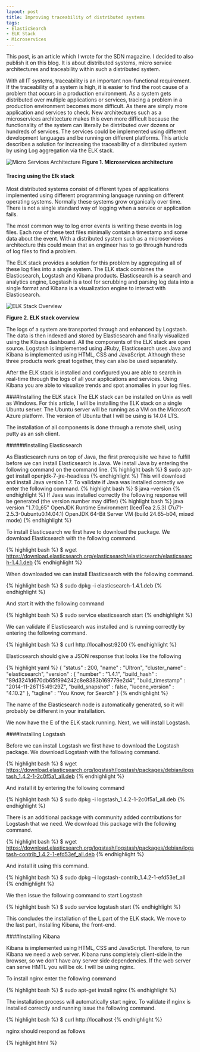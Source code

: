 ```yaml
---
layout: post
title: Improving traceability of distributed systems
tags:
- ElasticSearch
- ELK Stack
- Microservices
---
```


This post, is an article which I wrote for the SDN magazine. I decided to also publish it on this blog. It is about distributed systems, micro service architectures and traceability within such a distributed system. 

With all IT systems, traceability is an important non-functional requirement. If the traceability of a system is high, it is easier to find the root cause of a problem that occurs in a production environment. As a system gets distributed over multiple applications or services, tracing a problem in a production environment becomes more difficult. As there are simply more application and services to check. New architectures such as a microservices architecture makes this even more difficult because the functionality of the system can literally be distributed over dozens or hundreds of services. The services could be implemented using different development languages and be running on different platforms. This article describes a solution for increasing the traceability of a distributed system by using Log aggregation via the ELK stack.

![Micro Services Architecture](../../../img/Figure1.png)
**Figure 1. Microservices architecture**

#### Tracing using the Elk stack

Most distributed systems consist of different types of applications implemented using different programming language running on different operating systems. Normally these systems grow organically over time. There is not a single standard way of logging when a service or application fails.

The most common way to log error events is writing these events in log files. Each row of these text files minimally contain a timestamp and some data about the event. With a distributed system such as a microservices architecture this could mean that an engineer has to go through hundreds of log files to find a problem.
 
The ELK stack provides a solution for this problem by aggregating all of these log files into a single system. The ELK stack combines the Elasticsearch, Logstash and Kibana products. Elasticsearch is a search and analytics engine, Logstash is a tool for scrubbing and parsing log data into a single format and Kibana is a visualization engine to interact with Elasticsearch.

![ELK Stack Overview](../../../img/Figure2.png)

**Figure 2. ELK stack overview**

The logs of a system are transported through and enhanced by Logstash. The data is then indexed and stored by Elasticsearch and finally visualized using the Kibana dashboard. All the components of the ELK stack are open source. Logstash is implemented using JRuby, Elasticsearch uses Java and Kibana is implemented using HTML, CSS and JavaScript. Although these three products work great together, they can also be used separately.

After the ELK stack is installed and configured you are able to search in real-time through the logs of all your applications and services. Using Kibana you are able to visualize trends and spot anomalies in your log files.  

####Installing the ELK stack
The ELK stack can be installed on Unix as well as Windows. For this article, I will be installing the ELK stack on a single Ubuntu server. The Ubuntu server will be running as a VM on the Microsoft Azure platform. The version of Ubuntu that I will be using is 14.04 LTS. 

The installation of all components is done through a remote shell, using putty as an ssh client.

######Installing Elasticsearch

As Elasticsearch runs on top of Java, the first prerequisite we have to fulfill before we can install Elasticsearch is Java. We install Java by entering the following command on the command line.
{% highlight bash %}
$ sudo apt-get install openjdk-7-jre-headless
{% endhighlight %}
This will download and install Java version 1.7. To validate if Java was installed correctly we enter the following command.
{% highlight bash %}
$ java –version
{% endhighlight %}
If Java was installed correctly the following response will be generated (the version number may differ)
{% highlight bash %}
java version "1.7.0_65"
OpenJDK Runtime Environment (IcedTea 2.5.3) (7u71-2.5.3-0ubuntu0.14.04.1)
OpenJDK 64-Bit Server VM (build 24.65-b04, mixed mode)
{% endhighlight %}

To install Elasticsearch we first have to download the package. We download Elasticsearch with the following command.

{% highlight bash %}
$ wget  https://download.elasticsearch.org/elasticsearch/elasticsearch/elasticsearch-1.4.1.deb
{% endhighlight %}

When downloaded we can install Elasticsearch with the following command.

{% highlight bash %}
$ sudo dpkg -i elasticsearch-1.4.1.deb
{% endhighlight %}

And start it with the following command

{% highlight bash %}
$ sudo service elasticsearch start
{% endhighlight %}

We can validate if Elasticsearch was installed and is running correctly by entering the following command.

{% highlight bash %}
$ curl http://localhost:9200
{% endhighlight %}

Elasticsearch should give a JSON response that looks like the following

{% highlight yaml %}
{
  "status" : 200,
  "name" : "Ultron",
  "cluster_name" : "elasticsearch",
  "version" : {
    "number" : "1.4.1",
    "build_hash" : "89d3241d670db65f994242c8e8383b169779e2d4",
    "build_timestamp" : "2014-11-26T15:49:29Z",
    "build_snapshot" : false,
    "lucene_version" : "4.10.2"
  },
  "tagline" : "You Know, for Search"
}
{% endhighlight %}

The name of the Elasticsearch node is automatically generated, so it will probably be different in your installation.

We now have the E of the ELK stack running. Next, we will install Logstash.

####Installing Logstash

Before we can install Logstash we first have to download the Logstash package. We download Logstash with the following command.

{% highlight bash %}
$ wget https://download.elasticsearch.org/logstash/logstash/packages/debian/logstash_1.4.2-1-2c0f5a1_all.deb
{% endhighlight %}

And install it by entering the following command

{% highlight bash %}
$ sudo dpkg -i logstash_1.4.2-1-2c0f5a1_all.deb
{% endhighlight %}

There is an additional package with community added contributions for Logstash that we need. We download this package with the following command.

{% highlight bash %}
$ wget https://download.elasticsearch.org/logstash/logstash/packages/debian/logstash-contrib_1.4.2-1-efd53ef_all.deb
{% endhighlight %}

And install it using this command.

{% highlight bash %}
$ sudo dpkg –i logstash-contrib_1.4.2-1-efd53ef_all
{% endhighlight %}


We then issue the following command to start Logstash

{% highlight bash %}
$ sudo service logstash start
{% endhighlight %}

This concludes the installation of the L part of the ELK stack. We move to the last part, installing Kibana, the front-end.

####Installing Kibana

Kibana is implemented using HTML, CSS and JavaScript. Therefore, to run Kibana we need a web server. Kibana runs completely client-side in the browser, so we don’t have any server side dependencies. If the web server can serve HMTL you will be ok. I will be using nginx.

To install nginx enter the following command

{% highlight bash %}
$ sudo apt-get install nginx
{% endhighlight %}


The installation process will automatically start nginx. To validate if nginx is installed correctly and running issue the following command.

{% highlight bash %}
$ curl http://localhost
{% endhighlight %}

nginx should respond as follows

{% highlight html %}
<!DOCTYPE html>
<html>
<head>
<title>Welcome to nginx!</title>
<style>
…
{% endhighlight %}

We download and extract Kibana by entering the following command

{% highlight bash %}
$ curl https://download.elasticsearch.org/kibana/kibana/kibana-3.1.2.tar.gz
 | tar xvz
{% endhighlight %}

We then have to copy the Kibana folder to the nginx html folder by entering the following command.

{% highlight bash %}
$ sudo cp kibana-3.1.2 /* /usr/share/nginx/html –R
{% endhighlight %}

To validate if Kibana is working correctly we have to open two additional endpoints on the virtual machine running on Microsoft Azure. One endpoint for port 80 to be able to talk to the web server and another endpoint for port 9200 to let Kibana talk to Elasticsearch.

![Azure Endpoints](../../../img/Figure3.png)
**Figure 3. Azure Endpoints**

When you now browse to your webserver you should be welcomed by the Kibana start screen.

![Kibana Welcome Screen](../../../img/Figure4.png)
**Figure 4. Kibana welcome screen**

Congratulations, you have just installed all parts of the ELK stack. Next, we will look at configuring Logstash to get events into the system.

###Configuring Logstash

The community maintaining Logstash has an interesting project principle. It states that that if a newbie has a bad time using Logstash it’s probably a bug. The documentation should be improved.

Logstash is configured using a configuration file. A Logstash configuration file has the following structure. 

![Logstash configuration ](../../../img/Figure5.png)

**Figure 5. Logstash configuration file structure**

The Logstash configuration file describes how events should flow through the Logstash pipeline with an input, filter and an output stage.

*"If a newbie has a bad time, it's a bug."*

Input specifies the source of the data. This could be a file, a TCP port or other input plugins that are available. 
Filter defines how the input stream should be parsed.
Output defines where the parsed output should be sent and stored. Each part of the pipeline can be configured using the logstash configuration file. The configuration file resembles the structure of the pipeline.

{% highlight javascript %}
input {
}
filter {
}
output {
}
{% endhighlight %}

Logstash contains several plugins that can be configured in each part of the pipeline. The list is too extensive to list here, but these are some examples.

* Input plugins (log4j, collectd, eventlog, tcp, wmi, udp, heroku, file)
* Filter plugins (grok, json, split, translate, drop)
* Output plugins (elasticsearch, agios, http, stdout, rabbitmq, websocket, tcp)

See the [Logstash website](http://logstash.net/) for a complete list of available plugins. 

The first real configuration we create is for parsing and indexing logs from an IIS server. We choose an IIS log because it contains a lot of different tokens we have to configure in the configuration file. Note that this could be any log file.

The Logstash configuration file should be stored on our Ubuntu server in ```/etc/logstash/conf.d/logstash.conf```

{% highlight javascript %}
input { 
  lumberjack {
    port => 6379 
    type => "IISLogs"
    ssl_certificate => "/home/azureuser/logstash.crt"
    ssl_key => "/home/azureuser/logstash.key"
  }
}
filter {
  if [type] == "IISLogs" {
    if [message] =~ "^#" {
      drop {}
    }
    grok {
      match => ["message", 
      "%{TIMESTAMP_ISO8601:log_timestamp} 
       %{IPORHOST:site} 
       %{WORD:method} 
       %{URIPATH:page} 
       %{NOTSPACE:querystring} 
       %{NUMBER:port} 
       %{NOTSPACE:username} 
       %{IPORHOST:clienthost} 
       %{NOTSPACE:useragent} 
       %{NUMBER:response} 
       %{NUMBER:subresponse} 
       %{NUMBER:scstatus} 
       %{NUMBER:time_taken}"]
    }
    date {
      match => [ "log_timestamp", "YYYY-MM-dd HH:mm:ss" ]
      timezone => "Etc/UCT"
    }
    useragent {
      source => "useragent"
      prefix => "browser"
    }
    mutate {
     remove_field => [ "log_timestamp"]
    }
  }
}
output {
  elasticsearch {
  }
}
{% endhighlight %}


I will describe each part of the configuration file, starting with the input. 

**Input**

The input plugin I am using is called lumberjack which is a specific input plugin specially created for securely receiving events from Logstash-forwarder. Logstash-forwarder is a type of application runs on your server and sends log events to the log server. Logstash-forwarder is an application that consume low resources.

The Logstash-forwarders motto:

*♫ I'm a lumberjack and I'm ok! I sleep when idle, then I ship logs all day! I parse your logs, I eat the JVM agent for lunch! ♫*

The lumberjack input plugin has several configuration fields which define on what port and which certificate is used to setup an encrypted connection. We are using port 6379 for the lumberjack input. To be able to send the log events securely to the server we need a certificate. This can be a self-signed certificate or a real certificate. I will show later how to create this certificate.

The type fields adds a new field called ‘type’ to each event. The value of this field when events are retrieved by lumberjack is “IISlogs”. Types are mainly used for filter activation, we can specify that a certain filter should only be used for events that have type=”IISLogs”, which we will describe next.

**Filter**

The filter actually tries to parse the data of the event. The first line of the filter contains a condition which checks the type of the event. 

{% highlight bash %}
if [type] == "IISLogs" {
{% endhighlight %}

This means that the lines following this condition will only be executed if the type of the event equals “IISLogs”. As you remember we added this type to events that are input using the lumberjack input plugin.

The next line states that events that start with a hash should be ignored. 

{% highlight bash %}
if [message] =~ "^#" {  drop {}  }
{% endhighlight %}

Lines in an IIS log file that start with a hash indicate a comment. These are normally only present in the header of the IIS logfile.

The next part uses the Logstash GROK plugin. GROK is a wrapper around a regular expression engine which enables you to reuse existing regex patterns. It is the ideal solution for parsing custom log messages and comes with 120 existing patterns.

Using GROK we are going to parse a IIS log event. A log line of a IIS log event looks like the following:

{% highlight bash %}
2014-12-08 00:00:17 172.16.12.172 POST /url1/api.asmx - 443 VODKIJKWIN 192.168.16.135 PHP-SOAP/5.3.28-1~dotdeb.0 200 0 0 343
{% endhighlight %}

The grok match parameter specifies the pattern to parse this line.

{% highlight yaml %}
grok {
  match => ["message", 
    "%{TIMESTAMP_ISO8601:log_timestamp} 
     %{IPORHOST:site} 
     %{WORD:method} 
     %{URIPATH:page} 
     %{NOTSPACE:querystring} 
     %{NUMBER:port} 
     %{NOTSPACE:username} 
     %{IPORHOST:clienthost} 
     %{NOTSPACE:useragent} 
     %{NUMBER:response} 
     %{NUMBER:subresponse} 
     %{NUMBER:scstatus} 
     %{NUMBER:time_taken}"]
}
{% endhighlight %}

Note, that for readability the grok pattern has been split on to multiple lines. The actual grok match line should be on a single line.

It starts by reusing an existing pattern in grok called TIMESTAMP_ISO8601 which parses the date and time from the event and stores it into the field log_timestamp and ends with NUMBER which is stored into the time_taken field. [An online tool](http://grokdebug.herokuapp.com/) is available for testing grok patterns.

After the GROK stage of the filter we have parsed the IIS log line into several specific fields. 

The filter continues with using the date plugin. The date plugin is able to convert a field into a date time and use that date time as the timestamp of this specific event. 

{% highlight yaml %}
date {
      match => [ "log_timestamp", "YYYY-MM-dd HH:mm:ss" ]
      timezone => "Etc/UTC"
    }
{% endhighlight %}

If no time zone is specified it adds a default time zone of “Etc/UTC” to the event. 

The user agent plugin parses user agentstring into structured data. It uses BrowserScope data to add information like family, operating system, version and device. Browserscope is an open-source project for profiling web browsers and storing and aggregating crowd-sourced data about browser performance.

{% highlight yaml %}
useragent {
  source => "useragent"
  prefix => "browser"
}
{% endhighlight %}


The prefix field specifies to add “browser” to all of the extracted fields.

The last part of the filter shows the mutate plugin which enables you to mutate fields. You can remove, rename, replace or modify fields in events.

{% highlight yaml %}
mutate {
  remove_field => [ "log_timestamp"]
}
{% endhighlight %}


Here we remove the log_timestamp field because we don’t need it anymore as it already converted into a timestamp. 

As the log event is now parsed and has a timestamp it is time to move it to the output.

**Output**

In the output we specify a single output plugin. The elasticsearch plugin is obviously used for sending the event to Elasticsearch.

{% highlight yaml %}
output {
  elasticsearch {
  }
}
{% endhighlight %}

No other fields are specified as we are running Elasticsearch on the same machine as Logstash. Otherwise we could have specified, for example the host and port.

**Restart Logstash**

We have to restart Logstash after we have added or changed the Logstash configuration file. We restart Logstash with the following command.

{% highlight bash %}
$ sudo service logstash restart
{% endhighlight %}

This concludes installing and configuring our ELK stack using a single server. The final part to getting log events into the server is adding and configuring a shipper on the server that contains the logs of the application that we want to monitor.
Sending events to Logstash
We first have to send the events to Logstash before we can parse, index and search through them. There are several so called shippers which are responsible for transmitting events to Logstash.

![Shippers send events to Logstash](../../../img/Figure6-1.png)
**Figure 6. Shippers move events to Logstash**

There are several shippers available that move events to Logstash. Logstash itself can also be used as a shipper. As Logstash runs with a footprint that is not friendly to under provisioned systems, several alternatives were created that have a smaller footprint, for example, the earlier mentioned Logstash-forwarder. Other alternatives are Beaver (written in Python) and Woodchuck (written in Ruby).

I will be using Logstash-forwarder as I develop a lot of software that has to run on Windows. Logstash-forwarder is developed in Go and as such can be compiled and run on Windows.

Currently there is no binary distribution of Logstash-forwarder, therefore to use it you have to compile it first. Instructions can be found at https://github.com/elasticsearch/logstash-forwarder.

As you may recall the input filter of Logstash used the lumberjack plugin to receive events from the logstash-forwarder.

{% highlight yaml %}
input { 
  lumberjack {
    port => 6379 
    type => "IISLogs"
    ssl_certificate => "/home/azureuser/logstash.crt"
    ssl_key => "/home/azureuser/logstash.key"
  }
}
{% endhighlight %}

We are using port 6379 for the lumberjack input. To be able to send the log events securely to the server we need a certificate. This can be a self-signed certificate or a real certificate. I will be generating and using a self-signed certificate.

I used the openssl command line to generate the self-signed certificate on the Ubuntu server. We generate a private key and certificate with the following command.

{% highlight bash %}
$ openssl req -x509 -nodes -days 365 -newkey rsa:4096 -keyout logstash.key -out logstash.crt
{% endhighlight %}

The self-signed certificate needs several types of information to put into the certificate. The only thing that is important is the Common Name, this must be set to the fully qualified domain name of the logstash server.

After the self-signed certificate is created, you have to copy the logstash.key and the logstash.crt files from the Unbuntu server to the folder on the machine that contains the logstash-forwarder.

Creating the logstash-forwarder configuration file

Before we can start the logstash-forwarder we have to create a configuration file that instructs the forwarder where to get the log event from and where to send them. Below a configuration file called logstash-forwarder.conf I use on a machine to send IIS logs to my central logstash server.

{% highlight yaml %}
{
  "network": {
    "servers": [ "elkstack.cloudapp.net:6379" ],
    "ssl ca": "Logstash.crt"
  },
  "files": [
    {
      "paths": [ " C:\\inetpub\\logs\\LogFiles\\W3SVC1\\*.log" ],
      "type": ["IISLogs"]
    }
  ]
}
{% endhighlight %}

It specifies under network which certificate to use and to what server the logs should be sent The files parameter specifies which paths and pattern should be used to search the log files. Pay special interest to using the double backslash on Windows as a folder separator. Before starting the logstash forwarder I have to add another end point to my Azure virtual machine to let Logstash connect to port 6379.

![Lumberjack specific endpoints](../../../img/Figure7.png)

**Figure 7. Specific end point for Lumberjack**

The Logstash forwarder can now be started with the following command.

{% highlight bash %}
C:\lgf> logstash-forwarder.exe -config=logstash-forwarder.conf
{% endhighlight %}

The logstash-forwarder will monitor the folder for new or added logfiles and will send them to the logstash server. To run logstash-forwarder in the background as a Windows service, we have to convert it into a Windows service. This can be done using [NSSM (the Non-Sucking Service Manager)](http://nssm.cc/). 

####Filtering events using Kibana

After we got the event flowing into the server, we can visualize the events using Kibana. With Kibana you can create and save custom dashboards. The default installation already contains a dashboard which is configured for Logstash as can be seen in Figure 8.
 
![Default Logstash dashboard in Kibana](../../../img/Figure8.png)
**Figure 8. Default Logstash dashboard in Kibana**

The default Logstash dashboard contains a graph which counts the number of events over time and includes a search field which allows you to search on free text or search in specific fields. 

The functionality of Kibana deserves a separate article on its own. There are multiple ways to create graphs, combine geo-ip data and filters. 

![Kibana extended ](../../../img/Figure9.png)

**Figure 9. Kibana extended**

####Scaling the ELK stack
As we are going to expand our system to receive and group more logs, the single Logstash server that we are currently using won’t be sufficient. We have to scale our architecture. Current it looks like Figure 8.

![Current Architecture](../../../img/Figure10.png)
**Figure 10. Current Architecture**

The first thing we can scale is the Broker. Broker is the part that receives the log events. Currently we are using the message buffer from Logstash. A good way to scale the broker is to use Redis on a separate server to acts as a broker. Redis is a popular open source key value storage. Logstash includes plugins for using Redis.

To increase the throughput of the Indexer, we could also separate Logstash from Elasticsearch. So the new architecture looks like 

![Scaled Architecture](../../../img/Figure11.png)
**Figure 11. Scaled Architecture**

This architecture can be scale horizontally very easily. We can add more Redis servers to increase the queue capacity, we can add more Logstash server to increase indexing capacity and add more nodes to the Elasticsearch cluster to increase the performance of querying and filtering of data. A first step into scaling horizontally looks like Figure 12.

![Horizontally Scaled Architecture](../../../img/Figure12.png)
**Figure 12. Horizontally Scaled Architecture**

By cross connecting both Redis servers and the Logstash indexer we also create redundancy and fault tolerance between the systems. The shippers also can connect to both Redis servers so that if one of the servers goes down, a shipper is still able to send its events.

Elasticsearch can be scaled by adding new Elasticsearch nodes to the Elasticsearch cluster. It will automatically detect and distribute data over the available nodes.

#### Configuring the Scaled Architecture

To configure the horizontally scaled ELK stack we need to make some changes to the configuration files.

The Logstash configuration file on both indexers needs to change. We use the Redis plugin to get the input from both Redis servers.

{% highlight yaml %}
input {
  redis {
    host => "redis-server1"
    port => 6379
    data_type => "list"
    key => "logstash"
  }

  redis {
    host => "redis-server2"
    port => 6380
    data_type => "list"
    key => "logstash"
  }
}
{% endhighlight %}

Currently Logstash-forwarder does not support connecting to Redis. The protocol that Logstash-forwarder uses includes compression, encryption and message acknowledgement, which Redis does not support. There are alternative shippers which do, such as beaver and woodchuck.

If we switch to using Logstash as a shipper we could configure it using the following output filter in which the events are sent to one of the two configured Redis servers.

{% highlight yaml %}
output {
  redis {
    host => ["redis-server1:6379", "redis-server2:6380"]
  }
}
{% endhighlight %}

####Conclusion
In this article I showed how to install and configure the ELK stack in such a way that enables transfering application logs from a Windows machine using logstash-forwarder to the machine that hosts the ELK stack. The host parses the application logs using Logstash, indexes the logs using Elasticsearch and allows visualizing hem using Kibana.

By combining the logs from all your services and applications you can improve the traceability of your IT system. All your logs become searchable in almost real-time. By parsing extra information using Logstash per application you could give more meaning to your existing logs without having to go through all the logs individually. 

To scale out the ELK stack, Redis servers can be added together with separate Logstash servers. Scaling Elasticsearch is as easy as adding nodes to the cluster. The easy way the ELK stack can be scaled horizontally really shows the strength of the platform.

This article barely scratched the surface of what you can do with the ELK stack. Topics I did not cover but are very interesting are security, creating dashboards with Kibana, adding semantics to log events, alerting, exporting and creating your own Logstash plugins.

Other alternative platforms for log aggregation that you should consider when evaluating a log aggregation platform are Splunk, Sumologic and Scribe.